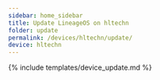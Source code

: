 ```yaml
---
sidebar: home_sidebar
title: Update LineageOS on hltechn
folder: update
permalink: /devices/hltechn/update/
device: hltechn
---
```

{% include templates/device_update.md %}
